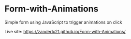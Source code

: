# Form-with-Animations
Simple form using JavaScript to trigger animations on click

Live site: https://zanderlx21.github.io/Form-with-Animations/
